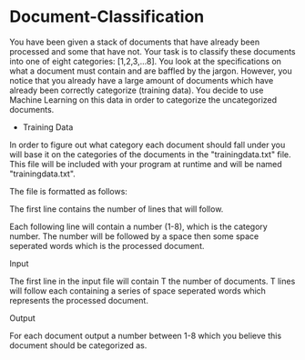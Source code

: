 # Document-Classification

You have been given a stack of documents that have already been processed and some that have not. Your task is to classify these documents into one of eight categories: [1,2,3,...8]. You look at the specifications on what a document must contain and are baffled by the jargon. However, you notice that you already have a large amount of documents which have already been correctly categorize (training data). You decide to use Machine Learning on this data in order to categorize the uncategorized documents.

* Training Data

In order to figure out what category each document should fall under you will base it on the categories of the documents in the "trainingdata.txt" file. This file will be included with your program at runtime and will be named "trainingdata.txt".

The file is formatted as follows:

The first line contains the number of lines that will follow.

Each following line will contain a number (1-8), which is the category number. The number will be followed by a space then some space seperated words which is the processed document.

Input

The first line in the input file will contain T the number of documents. T lines will follow each containing a series of space seperated words which represents the processed document.

Output

For each document output a number between 1-8 which you believe this document should be categorized as.
